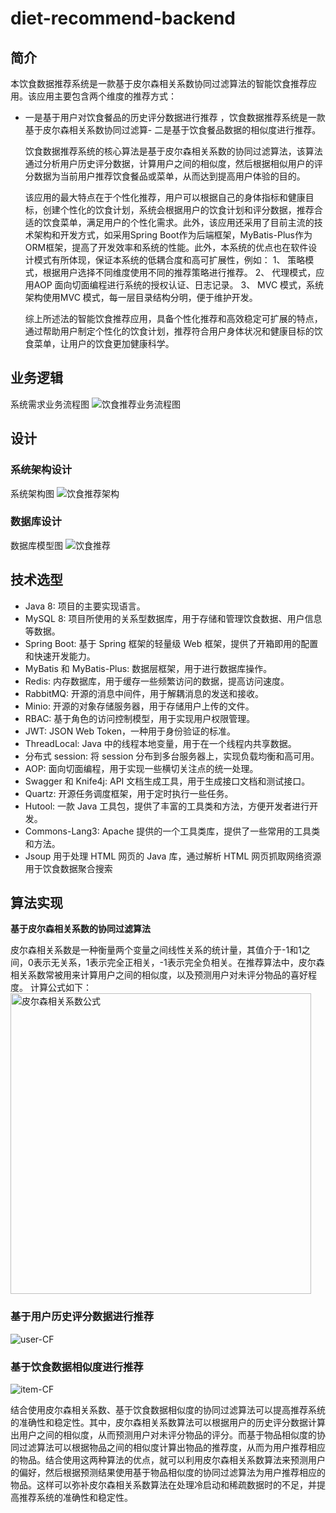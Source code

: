 # diet-recommend-backend
## 简介
本饮食数据推荐系统是一款基于皮尔森相关系数协同过滤算法的智能饮食推荐应用。该应用主要包含两个维度的推荐方式：
- 一是基于用户对饮食餐品的历史评分数据进行推荐
，饮食数据推荐系统是一款基于皮尔森相关系数协同过滤算- 二是基于饮食餐品数据的相似度进行推荐。

  饮食数据推荐系统的核心算法是基于皮尔森相关系数的协同过滤算法，该算法通过分析用户历史评分数据，计算用户之间的相似度，然后根据相似用户的评分数据为当前用户推荐饮食餐品或菜单，从而达到提高用户体验的目的。

  该应用的最大特点在于个性化推荐，用户可以根据自己的身体指标和健康目标，创建个性化的饮食计划，系统会根据用户的饮食计划和评分数据，推荐合适的饮食菜单，满足用户的个性化需求。此外，该应用还采用了目前主流的技术架构和开发方式，如采用Spring Boot作为后端框架，MyBatis-Plus作为ORM框架，提高了开发效率和系统的性能。此外，本系统的优点也在软件设计模式有所体现，保证本系统的低耦合度和高可扩展性，例如：
  1、	策略模式，根据用户选择不同维度使用不同的推荐策略进行推荐。
  2、	代理模式，应用AOP 面向切面编程进行系统的授权认证、日志记录。
  3、	MVC 模式，系统架构使用MVC 模式，每一层目录结构分明，便于维护开发。

  综上所述法的智能饮食推荐应用，具备个性化推荐和高效稳定可扩展的特点，通过帮助用户制定个性化的饮食计划，推荐符合用户身体状况和健康目标的饮食菜单，让用户的饮食更加健康科学。


## 业务逻辑
系统需求业务流程图
![饮食推荐业务流程图](https://user-images.githubusercontent.com/89373858/232701801-8c5ec9d3-a147-4511-905a-cb2ccea17c07.jpg)

## 设计

### 系统架构设计

系统架构图
![饮食推荐架构](https://user-images.githubusercontent.com/89373858/232701713-851626ca-8a5a-461e-925b-047ea84f2f12.jpg)

### 数据库设计
数据库模型图
![饮食推荐](https://user-images.githubusercontent.com/89373858/232701681-576613a3-438d-4059-a56a-12937272d17b.jpg)

## 技术选型
- Java 8: 项目的主要实现语言。
- MySQL 8: 项目所使用的关系型数据库，用于存储和管理饮食数据、用户信息等数据。
- Spring Boot: 基于 Spring 框架的轻量级 Web 框架，提供了开箱即用的配置和快速开发能力。
- MyBatis 和 MyBatis-Plus: 数据层框架，用于进行数据库操作。
- Redis: 内存数据库，用于缓存一些频繁访问的数据，提高访问速度。
- RabbitMQ: 开源的消息中间件，用于解耦消息的发送和接收。
- Minio: 开源的对象存储服务器，用于存储用户上传的文件。
- RBAC: 基于角色的访问控制模型，用于实现用户权限管理。
- JWT: JSON Web Token，一种用于身份验证的标准。
- ThreadLocal: Java 中的线程本地变量，用于在一个线程内共享数据。
- 分布式 session: 将 session 分布到多台服务器上，实现负载均衡和高可用。
- AOP: 面向切面编程，用于实现一些横切关注点的统一处理。
- Swagger 和 Knife4j: API 文档生成工具，用于生成接口文档和测试接口。
- Quartz: 开源任务调度框架，用于定时执行一些任务。
- Hutool: 一款 Java 工具包，提供了丰富的工具类和方法，方便开发者进行开发。
- Commons-Lang3: Apache 提供的一个工具类库，提供了一些常用的工具类和方法。
- Jsoup 用于处理 HTML 网页的 Java 库，通过解析 HTML 网页抓取网络资源用于饮食数据聚合搜索

## 算法实现

**基于皮尔森相关系数的协同过滤算法**

皮尔森相关系数是一种衡量两个变量之间线性关系的统计量，其值介于-1和1之间，0表示无关系，1表示完全正相关，-1表示完全负相关。在推荐算法中，皮尔森相关系数常被用来计算用户之间的相似度，以及预测用户对未评分物品的喜好程度。
计算公式如下：
<img width="481" alt="皮尔森相关系数公式" src="https://user-images.githubusercontent.com/89373858/232704398-783c6218-acd2-4e06-a1f9-2754bb1aeb79.png">

### 基于用户历史评分数据进行推荐
![user-CF](https://user-images.githubusercontent.com/89373858/232703751-3ca7c7f1-7497-463e-b5c6-5c095be75721.png)


### 基于饮食数据相似度进行推荐
![item-CF](https://user-images.githubusercontent.com/89373858/232704252-4a965093-4630-479a-ace5-aacfbb8aec44.png)

  结合使用皮尔森相关系数、基于饮食数据相似度的协同过滤算法可以提高推荐系统的准确性和稳定性。其中，皮尔森相关系数算法可以根据用户的历史评分数据计算出用户之间的相似度，从而预测用户对未评分物品的评分。而基于物品相似度的协同过滤算法可以根据物品之间的相似度计算出物品的推荐度，从而为用户推荐相应的物品。结合使用这两种算法的优点，就可以利用皮尔森相关系数算法来预测用户的偏好，然后根据预测结果使用基于物品相似度的协同过滤算法为用户推荐相应的物品。这样可以弥补皮尔森相关系数算法在处理冷启动和稀疏数据时的不足，并提高推荐系统的准确性和稳定性。


